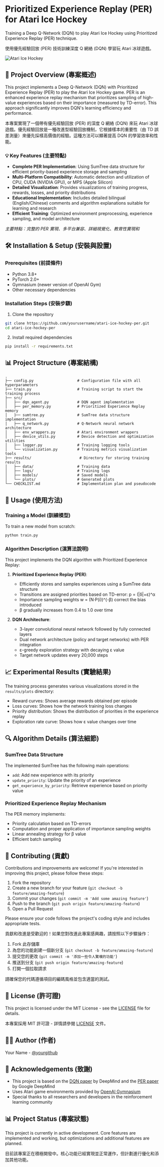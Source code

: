 # Prioritized Experience Replay (PER) for Atari Ice Hockey

Training a Deep Q-Network (DQN) to play Atari Ice Hockey using Prioritized Experience Replay (PER) technique.

使用優先經驗回放 (PER) 技術訓練深度 Q 網絡 (DQN) 學習玩 Atari 冰球遊戲。

![Atari Ice Hockey](https://gym.openai.com/videos/2019-10-21--mqt8Qj1mwo/ALE-IceHockey-v5/poster.jpg)

## 📝 Project Overview (專案概述)

This project implements a Deep Q-Network (DQN) with Prioritized Experience Replay (PER) to play the Atari Ice Hockey game. PER is an enhanced experience replay mechanism that prioritizes sampling of high-value experiences based on their importance (measured by TD-error). This approach significantly improves DQN's learning efficiency and performance.

本專案實現了一個帶有優先經驗回放 (PER) 的深度 Q 網絡 (DQN) 來玩 Atari 冰球遊戲。優先經驗回放是一種改進型經驗回放機制，它根據樣本的重要性（由 TD 誤差測量）來優先採樣高價值的經驗。這種方法可以顯著提高 DQN 的學習效率和性能。

### 💡 Key Features (主要特點)

- **Complete PER Implementation**: Using SumTree data structure for efficient priority-based experience storage and sampling
- **Multi-Platform Compatibility**: Automatic detection and utilization of CPU, CUDA (NVIDIA GPU), or MPS (Apple Silicon)
- **Detailed Visualization**: Provides visualizations of training progress, rewards, losses, and priority distributions
- **Educational Implementation**: Includes detailed bilingual (English/Chinese) comments and algorithm explanations suitable for learning and research
- **Efficient Training**: Optimized environment preprocessing, experience sampling, and model architecture

*主要特點：完整的 PER 實現、多平台兼容、詳細視覺化、教育性實現和*

## 🛠️ Installation & Setup (安裝與設置)

### Prerequisites (前提條件)

- Python 3.8+
- PyTorch 2.0+
- Gymnasium (newer version of OpenAI Gym)
- Other necessary dependencies

### Installation Steps (安裝步驟)

1. Clone the repository
```bash
git clone https://github.com/yourusername/atari-ice-hockey-per.git
cd atari-ice-hockey-per
```

2. Install required dependencies
```bash
pip install -r requirements.txt
```

## 📊 Project Structure (專案結構)

```
.
├── config.py                    # Configuration file with all hyperparameters
├── train.py                     # Training script to start the training process
├── src/
│   ├── dqn_agent.py             # DQN agent implementation
│   ├── per_memory.py            # Prioritized Experience Replay memory
│   ├── sumtree.py               # SumTree data structure implementation
│   ├── q_network.py             # Q-Network neural network architecture
│   ├── env_wrappers.py          # Atari environment wrappers
│   ├── device_utils.py          # Device detection and optimization utilities
│   ├── logger.py                # Training logging tools
│   └── visualization.py         # Training metrics visualization tools
├── results/                      # Directory for storing training results
│   ├── data/                    # Training data
│   ├── logs/                    # Training logs
│   ├── models/                  # Saved models
│   └── plots/                   # Generated plots
└── CHECKLIST.md                 # Implementation plan and pseudocode
```

## 🚀 Usage (使用方法)

### Training a Model (訓練模型)

To train a new model from scratch:

```bash
python train.py
```


### Algorithm Description (演算法說明)

This project implements the DQN algorithm with Prioritized Experience Replay:

1. **Prioritized Experience Replay (PER)**:
   - Efficiently stores and samples experiences using a SumTree data structure
   - Transitions are assigned priorities based on TD-error: p = (|δ|+ε)^α
   - Importance sampling weights w = (N·P(i))^(-β) correct the bias introduced
   - β gradually increases from 0.4 to 1.0 over time

2. **DQN Architecture**:
   - 3-layer convolutional neural network followed by fully connected layers
   - Dual network architecture (policy and target networks) with PER integration
   - ε-greedy exploration strategy with decaying ε value
   - Target network updates every 20,000 steps

## 📈 Experimental Results (實驗結果)

The training process generates various visualizations stored in the `results/plots` directory:

- Reward curves: Shows average rewards obtained per episode
- Loss curves: Shows how the network training loss changes
- Priority distribution: Shows the distribution of priorities in the experience replay
- Exploration rate curve: Shows how ε value changes over time

## 🔍 Algorithm Details (算法細節)

### SumTree Data Structure

The implemented SumTree has the following main operations:
- `add`: Add new experience with its priority
- `update_priority`: Update the priority of an experience
- `get_experience_by_priority`: Retrieve experience based on priority value

### Prioritized Experience Replay Mechanism

The PER memory implements:
- Priority calculation based on TD-errors
- Computation and proper application of importance sampling weights
- Linear annealing strategy for β value
- Efficient batch sampling

## 🤝 Contributing (貢獻)

Contributions and improvements are welcome! If you're interested in improving this project, please follow these steps:

1. Fork the repository
2. Create a new branch for your feature (`git checkout -b feature/amazing-feature`)
3. Commit your changes (`git commit -m 'Add some amazing feature'`)
4. Push to the branch (`git push origin feature/amazing-feature`)
5. Open a Pull Request

Please ensure your code follows the project's coding style and includes appropriate tests.

貢獻和改進是受歡迎的！如果您對改進此專案感興趣，請按照以下步驟操作：

1. Fork 此存儲庫
2. 為您的功能創建一個新分支 (`git checkout -b feature/amazing-feature`)
3. 提交您的更改 (`git commit -m '添加一些令人驚嘆的功能'`)
4. 推送到分支 (`git push origin feature/amazing-feature`)
5. 打開一個拉取請求

請確保您的代碼遵循項目的編碼風格並包含適當的測試。

## 📄 License (許可證)

This project is licensed under the MIT License - see the [LICENSE](LICENSE) file for details.

本專案採用 MIT 許可證 - 詳情請參閱 [LICENSE](LICENSE) 文件。

## 👨‍💻 Author (作者)

Your Name - [@yourgithub](https://github.com/yourgithub)

## 🙏 Acknowledgements (致謝)

- This project is based on the [DQN paper](https://www.nature.com/articles/nature14236) by DeepMind and the [PER paper](https://arxiv.org/abs/1511.05952) by Google DeepMind
- Uses Atari game environments provided by [OpenAI Gymnasium](https://gymnasium.farama.org/)
- Special thanks to all researchers and developers in the reinforcement learning community

## 📊 Project Status (專案狀態)

This project is currently in active development. Core features are implemented and working, but optimizations and additional features are planned.

目前該專案正在積極開發中。核心功能已經實現並正常運作，但計劃進行優化和添加其他功能。